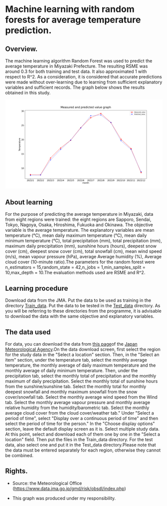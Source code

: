# Machine learning with random forests for average temperature prediction.

## Overview.
The machine learning algorithm Random Forest was used to predict the average temperature in Miyazaki Prefecture. The resulting RSME was around 0.3 for both training and test data. It also approximated 1 with respect to R^2.
As a consideration, it is considered that accurate predictions were made without over-learning due to learning from sufficient explanatory variables and sufficient records. The graph below shows the results obtained in this study.

![result](result.png)

## About learning
For the purpose of predicting the average temperature in Miyazaki, data from eight regions were trained: the eight regions are Sapporo, Sendai, Tokyo, Nagoya, Osaka, Hiroshima, Fukuoka and Okinawa. The objective variable is the average temperature. The explanatory variables are mean temperature (°C), mean daily maximum temperature (°C), mean daily minimum temperature (°C), total precipitation (mm), total precipitation (mm), maximum daily precipitation (mm), sunshine hours (hours), deepest snow cover (cm), deepest snow cover (cm), total snowfall (cm), mean wind speed (m/s), mean vapour pressure (hPa), average Average humidity (%), Average cloud cover (10-minute ratio).The parameters for the random forest were n_estimators = 15,random_state = 42,n_jobs = 1,min_samples_split = 10,max_depth = 10.The evaluation methods used are RSME and R^2.

## Learning procedure
Download data from the JMA. Put the data to be used as training in the directory [Train_data](Train_data). Put the data to be tested in the [Test_data](Test_data) directory. As you will be referring to these directories from the programme, it is advisable to download the data with the same objective and explanatory variables.


## The data used
For data, you can download the data from [this page](https://www.data.jma.go.jp/gmd/risk/obsdl/index.php)of the [Japan Meteorological Agency](https://www.jma.go.jp/jma/index.html).On the data download screen, first select the region for the study data in the "Select a location" section. Then, in the "Select an item" section, under the temperature tab, select the monthly average temperature, the monthly average of daily maximum temperature and the monthly average of daily minimum temperature. Then, under the precipitation tab, select the monthly total of precipitation and the monthly maximum of daily precipitation. Select the monthly total of sunshine hours from the sunshine/sunshine tab. Select the monthly total for monthly deepest snowfall and monthly maximum snowfall from the snow cover/snowfall tab. Select the monthly average wind speed from the Wind tab. Select the monthly average vapour pressure and monthly average relative humidity from the humidity/barometric tab. Select the monthly average cloud cover from the cloud cover/weather tab." Under "Select a period of time", select "Display over a continuous period of time" and then select the period of time for the person." In the "Choose display options" section, leave the default display screen as it is.
Select multiple study data. At this point, select and download each of them one by one in the "Select a location" field. Then put the files in the Train_data directory. For the test data, also select one and put it in the Test_data directory.Please note that the data must be entered separately for each region, otherwise they cannot be combined.


## Rights.
- Source: the Meteorological Office (https://www.data.jma.go.jp/gmd/risk/obsdl/index.php)

- This graph was produced under my responsibility.